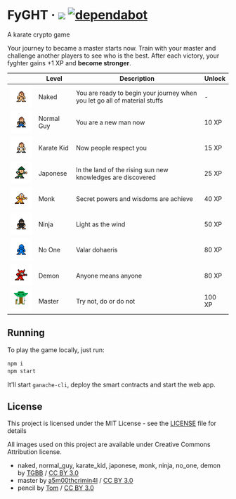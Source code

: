 # FyGHT &middot; ![](https://github.com/marcelomorgado/fyght/workflows/Node.js%20CI/badge.svg) [![dependabot](https://badgen.net/dependabot/marcelomorgado/fyght/?icon=dependabot)](https://badgen.net/dependabot/marcelomorgado/fyght/?icon=dependabot)

A karate crypto game

Your journey to became a master starts now.
Train with your master and challenge another players to see who is the best.
After each victory, your fyghter gains +1 XP and <b>become stronger</b>.

|                                                                                         | Level      | Description                                                                | Unlock |
| --------------------------------------------------------------------------------------- | ---------- | -------------------------------------------------------------------------- | ------ |
| <img src="/packages/app/src/assets/img/naked.png" alt="naked" width="100px"/>           | Naked      | You are ready to begin your journey when you let go all of material stuffs | -      |
| <img src="/packages/app/src/assets/img/normal_guy.png" alt="normal_guy" width="100px"/> | Normal Guy | You are a new man now                                                      | 10 XP  |
| <img src="/packages/app/src/assets/img/karate_kid.png" alt="karate_kid" width="100px"/> | Karate Kid | Now people respect you                                                     | 15 XP  |
| <img src="/packages/app/src/assets/img/japonese.png" alt="japonese" width="100px"/>     | Japonese   | In the land of the rising sun new knowledges are discovered                | 25 XP  |
| <img src="/packages/app/src/assets/img/monk.png" alt="monk" width="100px"/>             | Monk       | Secret powers and wisdoms are achieve                                      | 40 XP  |
| <img src="/packages/app/src/assets/img/ninja.png" alt="ninja" width="100px"/>           | Ninja      | Light as the wind                                                          | 50 XP  |
| <img src="/packages/app/src/assets/img/no_one.png" alt="no_one" width="100px"/>         | No One     | Valar dohaeris                                                             | 80 XP  |
| <img src="/packages/app/src/assets/img/demon.png" alt="demon" width="100px"/>           | Demon      | Anyone means anyone                                                        | 80 XP  |
| <img src="/packages/app/src/assets/img/master.png" alt="master" width="100px"/>         | Master     | Try not, do or do not                                                      | 100 XP |

## Running

To play the game locally, just run:

```js
npm i
npm start
```

It'll start `ganache-cli`, deploy the smart contracts and start the web app.

## License

This project is licensed under the MIT License - see the [LICENSE](LICENSE) file for details

All images used on this project are available under Creative Commons Attribution license.

- naked, normal_guy, karate_kid, japonese, monk, ninja, no_one, demon by [TGBB](https://piq.codeus.net/u/TGBB) / [CC BY 3.0](https://creativecommons.org/licenses/by/3.0/)
- master by [a5m00thcrimin4l](https://piq.codeus.net/u/a5m00thcrimin4l) / [CC BY 3.0](https://creativecommons.org/licenses/by/3.0/)
- pencil by [Tom](https://piq.codeus.net/u/Tom) / [CC BY 3.0](https://creativecommons.org/licenses/by/3.0/)
